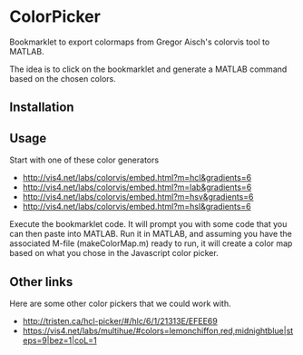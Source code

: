 ColorPicker
===========

Bookmarklet to export colormaps from Gregor Aisch's colorvis tool to MATLAB.

The idea is to click on the bookmarklet and generate a MATLAB command based on the chosen colors.

Installation
------------

Usage
------------

Start with one of these color generators

* http://vis4.net/labs/colorvis/embed.html?m=hcl&gradients=6
* http://vis4.net/labs/colorvis/embed.html?m=lab&gradients=6
* http://vis4.net/labs/colorvis/embed.html?m=hsv&gradients=6
* http://vis4.net/labs/colorvis/embed.html?m=hsl&gradients=6
 
Execute the bookmarklet code. It will prompt you with some code that you can then paste into MATLAB.
Run it in MATLAB, and assuming you have the associated M-file (makeColorMap.m) ready to run, it will 
create a color map based on what you chose in the Javascript color picker.

Other links
------------

Here are some other color pickers that we could work with.

* http://tristen.ca/hcl-picker/#/hlc/6/1/21313E/EFEE69
* https://vis4.net/labs/multihue/#colors=lemonchiffon,red,midnightblue|steps=9|bez=1|coL=1
 
